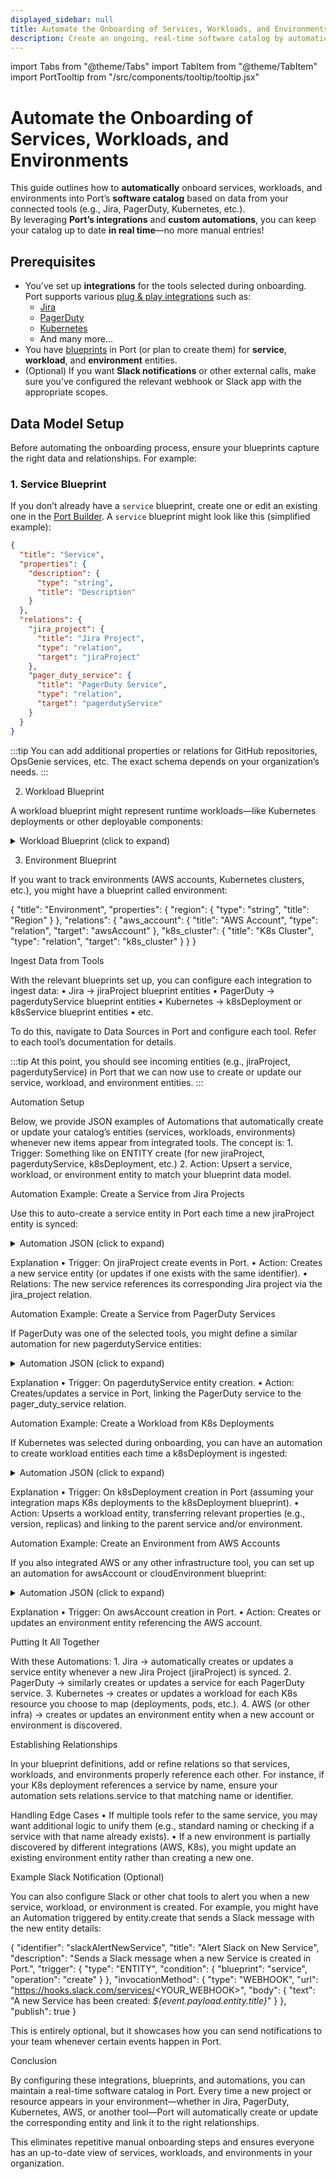 ```yaml
---
displayed_sidebar: null
title: Automate the Onboarding of Services, Workloads, and Environments
description: Create an ongoing, real-time software catalog by automatically populating Port with data from your integrated tools.
---
```


import Tabs from "@theme/Tabs"
import TabItem from "@theme/TabItem"
import PortTooltip from "/src/components/tooltip/tooltip.jsx"

# Automate the Onboarding of Services, Workloads, and Environments

This guide outlines how to **automatically** onboard services, workloads, and environments into Port’s **software catalog** based on data from your connected tools (e.g., Jira, PagerDuty, Kubernetes, etc.).   
By leveraging **Port’s integrations** and **custom automations**, you can keep your catalog up to date **in real time**—no more manual entries!

## Prerequisites

- You’ve set up **integrations** for the tools selected during onboarding. Port supports various [plug & play integrations](https://docs.port.io/build-your-software-catalog/sync-data-to-catalog/#available-plug--play-integrations) such as:
   - [Jira](https://docs.port.io/build-your-software-catalog/sync-data-to-catalog/project-management/jira/)
   - [PagerDuty](https://docs.port.io/build-your-software-catalog/sync-data-to-catalog/incident-management/pagerduty/)
   - [Kubernetes](https://docs.port.io/build-your-software-catalog/sync-data-to-catalog/kubernetes/)
   - And many more…
- You have [blueprints](https://docs.port.io/build-your-software-catalog/blueprints/) in Port (or plan to create them) for **service**, **workload**, and **environment** entities.
- (Optional) If you want **Slack notifications** or other external calls, make sure you’ve configured the relevant webhook or Slack app with the appropriate scopes.

## Data Model Setup

Before automating the onboarding process, ensure your blueprints capture the right data and relationships. For example:

### 1. Service Blueprint

If you don’t already have a `service` blueprint, create one or edit an existing one in the [Port Builder](https://app.getport.io/settings/data-model). A `service` blueprint might look like this (simplified example):

```json
{
  "title": "Service",
  "properties": {
    "description": {
      "type": "string",
      "title": "Description"
    }
  },
  "relations": {
    "jira_project": {
      "title": "Jira Project",
      "type": "relation",
      "target": "jiraProject"
    },
    "pager_duty_service": {
      "title": "PagerDuty Service",
      "type": "relation",
      "target": "pagerdutyService"
    }
  }
}
```

:::tip
You can add additional properties or relations for GitHub repositories, OpsGenie services, etc. The exact schema depends on your organization’s needs.
:::

2. Workload Blueprint

A workload blueprint might represent runtime workloads—like Kubernetes deployments or other deployable components:

<details>
<summary>Workload Blueprint (click to expand)</summary>

```json
{
  "title": "Workload",
  "properties": {
    "version": {
      "type": "string",
      "title": "Version"
    }
  },
  "relations": {
    "service": {
      "title": "Service",
      "type": "relation",
      "target": "service"
    },
    "environment": {
      "title": "Environment",
      "type": "relation",
      "target": "environment"
    }
  }
}
```
</details>


3. Environment Blueprint

If you want to track environments (AWS accounts, Kubernetes clusters, etc.), you might have a blueprint called environment:

{
  "title": "Environment",
  "properties": {
    "region": {
      "type": "string",
      "title": "Region"
    }
  },
  "relations": {
    "aws_account": {
      "title": "AWS Account",
      "type": "relation",
      "target": "awsAccount"
    },
    "k8s_cluster": {
      "title": "K8s Cluster",
      "type": "relation",
      "target": "k8s_cluster"
    }
  }
}

Ingest Data from Tools

With the relevant blueprints set up, you can configure each integration to ingest data:
	•	Jira → jiraProject blueprint entities
	•	PagerDuty → pagerdutyService blueprint entities
	•	Kubernetes → k8sDeployment or k8sService blueprint entities
	•	etc.

To do this, navigate to Data Sources in Port and configure each tool. Refer to each tool’s documentation for details.

:::tip
At this point, you should see incoming entities (e.g., jiraProject, pagerdutyService) in Port that we can now use to create or update our service, workload, and environment entities.
:::

Automation Setup

Below, we provide JSON examples of Automations that automatically create or update your catalog’s entities (services, workloads, environments) whenever new items appear from integrated tools. The concept is:
	1.	Trigger: Something like on ENTITY create (for new jiraProject, pagerdutyService, k8sDeployment, etc.)
	2.	Action: Upsert a service, workload, or environment entity to match your blueprint data model.

Automation Example: Create a Service from Jira Projects

Use this to auto-create a service entity in Port each time a new jiraProject entity is synced:

<details>
<summary>Automation JSON (click to expand)</summary>


{
   "identifier": "autoServiceFromJiraProject",
   "title": "Create or Update Service from Jira Project",
   "description": "Whenever a new jiraProject is created, create or update a Service entity in Port.",
   "trigger": {
      "type": "ENTITY",
      "condition": {
         "blueprint": "jiraProject",
         "operation": "create"
      }
   },
   "invocationMethod": {
      "type": "HTTP",
      "method": "POST",
      "url": "/v1/blueprints/service/entities",
      "body": {
         "identifier": "${event.payload.entity.identifier}",
         "title": "${event.payload.entity.title}",
         "properties": {
            "description": "${event.payload.entity.properties.description}"
         },
         "relations": {
            "jira_project": "${event.payload.entity.identifier}"
         }
      }
   },
   "publish": true
}

</details>


Explanation
	•	Trigger: On jiraProject create events in Port.
	•	Action: Creates a new service entity (or updates if one exists with the same identifier).
	•	Relations: The new service references its corresponding Jira project via the jira_project relation.

Automation Example: Create a Service from PagerDuty Services

If PagerDuty was one of the selected tools, you might define a similar automation for new pagerdutyService entities:

<details>
<summary>Automation JSON (click to expand)</summary>


{
   "identifier": "autoServiceFromPagerduty",
   "title": "Create or Update Service from PagerDuty",
   "description": "Whenever a new pagerdutyService is created, create or update a Service entity in Port.",
   "trigger": {
      "type": "ENTITY",
      "condition": {
         "blueprint": "pagerdutyService",
         "operation": "create"
      }
   },
   "invocationMethod": {
      "type": "HTTP",
      "method": "POST",
      "url": "/v1/blueprints/service/entities",
      "body": {
         "identifier": "${event.payload.entity.identifier}",
         "title": "${event.payload.entity.title}",
         "properties": {
            "description": "${event.payload.entity.properties.description}"
         },
         "relations": {
            "pager_duty_service": "${event.payload.entity.identifier}"
         }
      }
   },
   "publish": true
}

</details>


Explanation
	•	Trigger: On pagerdutyService entity creation.
	•	Action: Creates/updates a service in Port, linking the PagerDuty service to the pager_duty_service relation.

Automation Example: Create a Workload from K8s Deployments

If Kubernetes was selected during onboarding, you can have an automation to create workload entities each time a k8sDeployment is ingested:

<details>
<summary>Automation JSON (click to expand)</summary>


{
   "identifier": "autoWorkloadFromK8s",
   "title": "Create or Update Workload from K8s Deployment",
   "description": "Whenever a new k8sDeployment is created, create or update a Workload entity in Port.",
   "trigger": {
      "type": "ENTITY",
      "condition": {
         "blueprint": "k8sDeployment",
         "operation": "create"
      }
   },
   "invocationMethod": {
      "type": "HTTP",
      "method": "POST",
      "url": "/v1/blueprints/workload/entities",
      "body": {
         "identifier": "${event.payload.entity.identifier}",
         "title": "${event.payload.entity.title}",
         "properties": {
            "version": "${event.payload.entity.properties.version}"
         },
         "relations": {
            "service": "${event.payload.entity.properties.serviceId}",
            "environment": "${event.payload.entity.properties.environmentId}"
         }
      }
   },
   "publish": true
}

</details>


Explanation
	•	Trigger: On k8sDeployment creation in Port (assuming your integration maps K8s deployments to the k8sDeployment blueprint).
	•	Action: Upserts a workload entity, transferring relevant properties (e.g., version, replicas) and linking to the parent service and/or environment.

Automation Example: Create an Environment from AWS Accounts

If you also integrated AWS or any other infrastructure tool, you can set up an automation for awsAccount or cloudEnvironment blueprint:

<details>
<summary>Automation JSON (click to expand)</summary>


{
   "identifier": "autoEnvironmentFromAWS",
   "title": "Create or Update Environment from AWS Account",
   "description": "Whenever a new awsAccount is created, create or update an Environment in Port.",
   "trigger": {
      "type": "ENTITY",
      "condition": {
         "blueprint": "awsAccount",
         "operation": "create"
      }
   },
   "invocationMethod": {
      "type": "HTTP",
      "method": "POST",
      "url": "/v1/blueprints/environment/entities",
      "body": {
         "identifier": "${event.payload.entity.identifier}",
         "title": "${event.payload.entity.title}",
         "properties": {
            "region": "${event.payload.entity.properties.defaultRegion}"
         },
         "relations": {
            "aws_account": "${event.payload.entity.identifier}"
         }
      }
   },
   "publish": true
}

</details>


Explanation
	•	Trigger: On awsAccount creation in Port.
	•	Action: Creates or updates an environment entity referencing the AWS account.

Putting It All Together

With these Automations:
	1.	Jira → automatically creates or updates a service entity whenever a new Jira Project (jiraProject) is synced.
	2.	PagerDuty → similarly creates or updates a service for each PagerDuty service.
	3.	Kubernetes → creates or updates a workload for each K8s resource you choose to map (deployments, pods, etc.).
	4.	AWS (or other infra) → creates or updates an environment entity when a new account or environment is discovered.

Establishing Relationships

In your blueprint definitions, add or refine relations so that services, workloads, and environments properly reference each other. For instance, if your K8s deployment references a service by name, ensure your automation sets relations.service to that matching name or identifier.

Handling Edge Cases
	•	If multiple tools refer to the same service, you may want additional logic to unify them (e.g., standard naming or checking if a service with that name already exists).
	•	If a new environment is partially discovered by different integrations (AWS, K8s), you might update an existing environment entity rather than creating a new one.

Example Slack Notification (Optional)

You can also configure Slack or other chat tools to alert you when a new service, workload, or environment is created. For example, you might have an Automation triggered by entity.create that sends a Slack message with the new entity details:

{
   "identifier": "slackAlertNewService",
   "title": "Alert Slack on New Service",
   "description": "Sends a Slack message when a new Service is created in Port.",
   "trigger": {
      "type": "ENTITY",
      "condition": {
         "blueprint": "service",
         "operation": "create"
      }
   },
   "invocationMethod": {
      "type": "WEBHOOK",
      "url": "https://hooks.slack.com/services/<YOUR_WEBHOOK>",
      "body": {
         "text": "A new Service has been created: *${event.payload.entity.title}*"
      }
   },
   "publish": true
}

This is entirely optional, but it showcases how you can send notifications to your team whenever certain events happen in Port.

Conclusion

By configuring these integrations, blueprints, and automations, you can maintain a real-time software catalog in Port. Every time a new project or resource appears in your environment—whether in Jira, PagerDuty, Kubernetes, AWS, or another tool—Port will automatically create or update the corresponding entity and link it to the right relationships.

This eliminates repetitive manual onboarding steps and ensures everyone has an up-to-date view of services, workloads, and environments in your organization.



